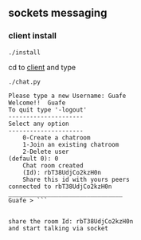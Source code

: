 ## sockets messaging

### client install

`./install`

cd to [client](client) and type

`./chat.py`

```User not found
Please type a new Username: Guafe
Welcome!!  Guafe
To quit type '-logout'
---------------------
Select any option
---------------------
	0-Create a chatroom
	1-Join an existing chatroom
	2-Delete user
(default 0): 0
	Chat room created
	(Id): rbT38UdjCo2kzH0n
	Share this id with yours peers
connected to rbT38UdjCo2kzH0n
________________________________
Guafe > ```


share the room Id: rbT38UdjCo2kzH0n
and start talking via socket